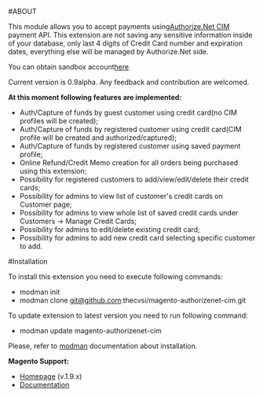 #ABOUT

This module allows you to accept payments using[Authorize.Net CIM](http://www.authorize.net/solutions/merchantsolutions/merchantservices/cim/) payment API. This extension are not saving any sensitive information inside of your database, only last 4 digits of Credit Card number and expiration dates, everything else will be managed by Authorize.Net side.

You can obtain sandbox account[here](https://developer.authorize.net/hello_world/sandbox/)

Current version is 0.9alpha. Any feedback and contribution are welcomed.

**At this moment following features are implemented:**

* Auth/Capture of funds by guest customer using credit card(no CIM profiles will be created);
* Auth/Capture of funds by registered customer using credit card(CIM profile will be created and authorized/captured);
* Auth/Capture of funds by registered customer using saved payment profile;
* Online Refund/Credit Memo creation for all orders being purchased using this extension;
* Possibility for registered customers to add/view/edit/delete their credit cards;
* Possibility for admins to view list of customer's credit cards on Customer page;
* Possibility for admins to view whole list of saved credit cards under Customers -> Manage Credit Cards;
* Possibility for admins to edit/delete existing credit card;
* Possibility for admins to add new credit card selecting specific customer to add.

#Installation

To install this extension you need to execute following commands:
* modman init
* modman clone git@github.com:thecvsi/magento-authorizenet-cim.git

To update extension to latest version you need to run following command:

* modman update magento-authorizenet-cim

Please, refer to [modman](https://github.com/colinmollenhour/modman) documentation about installation.

**Magento Support:**

* [Homepage](http://magento.com) (v.1.9.x)
* [Documentation](http://docs.magentocommerce.com)

